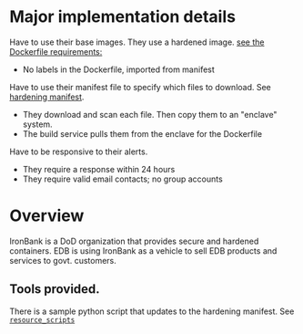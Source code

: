 
# Major implementation details 
Have to use their base images. They use a hardened image.
  [see the Dockerfile requirements:](https://repo1.dso.mil/dsop/dccscr/-/blob/master/Hardening/Dockerfile_Requirements.md#requirements)
  - No labels in the Dockerfile, imported from manifest

Have to use their manifest file to specify which files to download. See [hardening manifest](https://repo1.dso.mil/dsop/dccscr/-/tree/master/hardening%20manifest).
  - They download and scan each file. Then copy them to an "enclave" system. 
  - The build service pulls them from the enclave for the Dockerfile

Have to be responsive to their alerts. 
  - They require a response within 24 hours
  - They require valid email contacts; no group accounts


# Overview
IronBank is a DoD organization that provides secure and hardened containers.
EDB is using IronBank as a vehicle to sell EDB products and services to govt. customers.


## Tools provided.
There is a sample python script that updates to the hardening manifest.
See [`resource_scripts`](https://repo1.dso.mil/dsop/container-hardening-tools/proof-of-concept/resource_scripts/)

